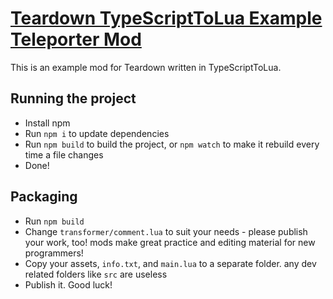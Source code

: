 # [Teardown TypeScriptToLua Example Teleporter Mod](https://github.com/blackshibe/teardown-tstl-example-mod)

This is an example mod for Teardown written in TypeScriptToLua.

## Running the project

-   Install npm
-   Run `npm i` to update dependencies
-   Run `npm build` to build the project, or `npm watch` to make it rebuild every time a file changes
-   Done!

## Packaging

-   Run `npm build`
-   Change `transformer/comment.lua` to suit your needs - please publish your work, too! mods make great practice and editing material for new programmers!
-   Copy your assets, `info.txt`, and `main.lua` to a separate folder. any dev related folders like `src` are useless
-   Publish it. Good luck!
